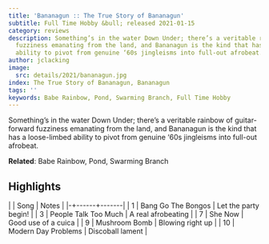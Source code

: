 ```yaml
---
title: 'Bananagun :: The True Story of Bananagun'
subtitle: Full Time Hobby &bull; released 2021-01-15
category: reviews
description: Something’s in the water Down Under; there’s a veritable rainbow of guitar-forward
  fuzziness emanating from the land, and Bananagun is the kind that has a loose-limbed
  ability to pivot from genuine ‘60s jingleisms into full-out afrobeat.
author: jclacking
image:
  src: details/2021/bananagun.jpg
index: The True Story of Bananagun, Bananagun
tags: ''
keywords: Babe Rainbow, Pond, Swarming Branch, Full Time Hobby
---
```

Something’s in the water Down Under; there’s a veritable rainbow of guitar-forward fuzziness emanating from the land, and Bananagun is the kind that has a loose-limbed ability to pivot from genuine ‘60s jingleisms into full-out afrobeat.<!--more-->

**Related**: Babe Rainbow, Pond, Swarming Branch

## Highlights

| | Song | Notes |
|-+------+-------|
| 1 | Bang Go The Bongos | Let the party begin! |
| 3 | People Talk Too Much | A real afrobeating |
| 7 | She Now | Good use of a cuica |
| 9 | Mushroom Bomb | Blowing right up |
| 10 | Modern Day Problems | Discoball lament |


